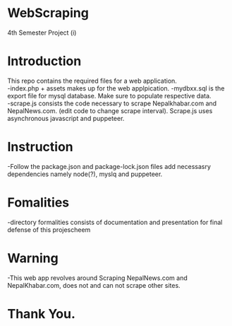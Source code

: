 # WebScraping
4th Semester Project (i)
# Introduction
This repo contains the required files for a web application.
<br>
-index.php + assets makes up for the web applpication.
-mydbxx.sql is the export file for mysql database. Make sure to populate respective data.
<br>
-scrape.js consists the code necessary to scrape Nepalkhabar.com and NepalNews.com. (edit code to change scrape interval). Scrape.js uses asynchronous javascript and puppeteer.

# Instruction
-Follow the package.json and package-lock.json files add necessasry dependencies namely node(?), myslq and puppeteer.

# Fomalities
-directory formalities consists of documentation and presentation for final defense of this projescheem
# Warning 
-This web app revolves around Scraping NepalNews.com and NepalKhabar.com, does not and can not scrape other sites.<br>

# Thank You. 
